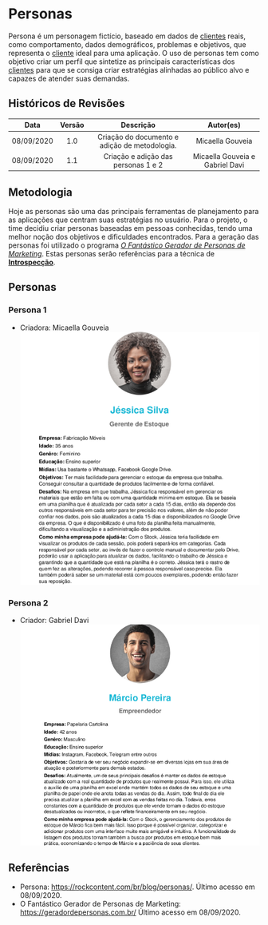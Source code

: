 # Personas

Persona é um personagem fictício, baseado em dados de [clientes](Modeling/objeto?id=usuário) reais, como comportamento, dados demográficos, problemas e objetivos, que representa o [cliente](Modeling/objeto?id=usuário) ideal para uma aplicação. O uso de personas tem como objetivo criar um perfil que sintetize as principais características dos [clientes](Modeling/objeto?id=usuário) para que se consiga criar estratégias alinhadas ao público alvo e capazes de atender suas demandas.

## Históricos de Revisões

|    Data    | Versão |                          Descrição                           |  Autor(es)   |
| :--------: | :----: | :----------------------------------------------------------: | :----------: |
| 08/09/2020 |  1.0   | Criação do documento e adição de metodologia. | Micaella Gouveia |
| 08/09/2020 |  1.1   | Criação e adição das personas 1 e 2 | Micaella Gouveia e Gabriel Davi |

## Metodologia
Hoje as personas são uma das principais ferramentas de planejamento para as aplicações que centram suas estratégias no usuário. Para o projeto, o time decidiu criar personas baseadas em pessoas conhecidas, tendo uma melhor noção dos objetivos e dificuldades encontrados. Para a geração das personas foi utilizado o programa [*O Fantástico Gerador de Personas de Marketing*](https://geradordepersonas.com.br/).
Estas personas serão referências para a técnica de [**Introspecção**](Elicitation/Introspeccao.md).

## Personas

### Persona 1
* Criadora: Micaella Gouveia
![persona 1](../assets/img/personas/persona1.png)

### Persona 2
* Criador: Gabriel Davi
![persona 2](../assets/img/personas/persona2.png)



## Referências
* Persona: <https://rockcontent.com/br/blog/personas/>. Último acesso em 08/09/2020.
* O Fantástico Gerador de Personas de Marketing: <https://geradordepersonas.com.br/> Último acesso em 08/09/2020.